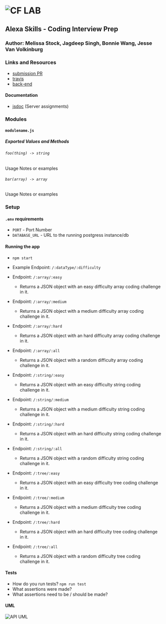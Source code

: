 ![CF](http://i.imgur.com/7v5ASc8.png) LAB
=================================================

## Alexa Skills - Coding Interview Prep

### Author: Melissa Stock, Jagdeep Singh, Bonnie Wang, Jesse Van Volkinburg

### Links and Resources
* [submission PR](https://github.com/ohofone/code-challenges-api/pull/2)
* [travis](http://xyz.com)
* [back-end](https://oh-of-one.herokuapp.com/)

#### Documentation
* [jsdoc](http://xyz.com) (Server assignments)

### Modules
#### `modulename.js`
##### Exported Values and Methods

###### `foo(thing) -> string`
Usage Notes or examples

###### `bar(array) -> array`
Usage Notes or examples

### Setup
#### `.env` requirements
* `PORT` - Port Number
* `DATABASE_URL` - URL to the running postgress instance/db

#### Running the app
* `npm start`
* Example Endpoint: `/:dataType/:difficulty`

* Endpoint: `/:array/:easy`
  * Returns a JSON object with an easy difficulty array coding challenge in it.
* Endpoint: `/:array/:medium`
  * Returns a JSON object with a medium difficulty array coding challenge in it.
* Endpoint: `/:array/:hard`
  * Returns a JSON object with an hard difficulty array coding challenge in it.
* Endpoint: `/:array/:all`
  * Returns a JSON object with a random difficulty array coding challenge in it.
  
* Endpoint: `/:string/:easy`
  * Returns a JSON object with an easy difficulty string coding challenge in it.
* Endpoint: `/:string/:medium`
  * Returns a JSON object with a medium difficulty string coding challenge in it.
* Endpoint: `/:string/:hard`
  * Returns a JSON object with an hard difficulty string coding challenge in it.
* Endpoint: `/:string/:all`
  * Returns a JSON object with a random difficulty string coding challenge in it.
  
* Endpoint: `/:tree/:easy`
  * Returns a JSON object with an easy difficulty tree coding challenge in it.
* Endpoint: `/:tree/:medium`
  * Returns a JSON object with a medium difficulty tree coding challenge in it.
* Endpoint: `/:tree/:hard`
  * Returns a JSON object with an hard difficulty tree coding challenge in it.
* Endpoint: `/:tree/:all`
  * Returns a JSON object with a random difficulty tree coding challenge in it.
  
#### Tests
* How do you run tests? `npm run test`
* What assertions were made?
* What assertions need to be / should be made?

#### UML
![API UML](http://i.imgur.com/7v5ASc8.png)
